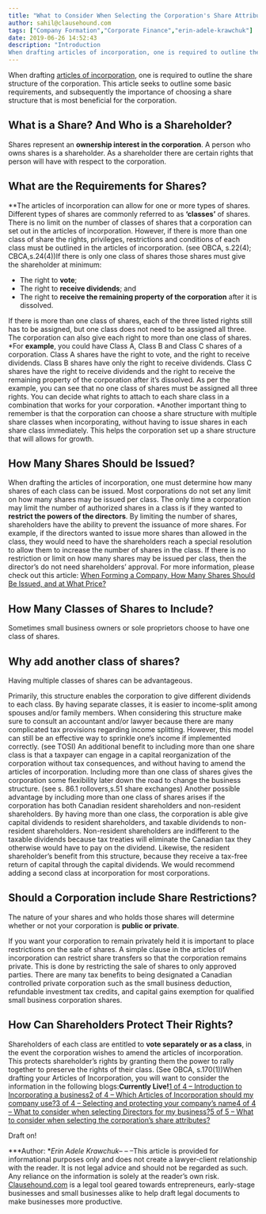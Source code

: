 ```yaml
---
title: "What to Consider When Selecting the Corporation's Share Attributes"
author: sahil@clausehound.com
tags: ["Company Formation","Corporate Finance","erin-adele-krawchuk"]
date: 2019-06-26 14:52:43
description: "Introduction
When drafting articles of incorporation, one is required to outline the share structure of the corporation. This article seeks to outline some basic requirements, and subsequently the i..."
---
```

When drafting [articles of incorporation](https://blog.clausehound.com/canadian-articles-of-incorporation-part-1-of-8-introduction-to-incorporation-2/), one is required to outline the share structure of the corporation. This article seeks to outline some basic requirements, and subsequently the importance of choosing a share structure that is most beneficial for the corporation.

## What is a Share? And Who is a Shareholder?
Shares represent an **ownership interest in the corporation**. A person who owns shares is a shareholder. As a shareholder there are certain rights that person will have with respect to the corporation.

## What are the Requirements for Shares?

**The articles of incorporation can allow for one or more types of shares. Different types of shares are commonly referred to as **‘classes’** of shares. There is no limit on the number of classes of shares that a corporation can set out in the articles of incorporation. However, if there is more than one class of share the rights, privileges, restrictions and conditions of each class must be outlined in the articles of incorporation. (see OBCA, s.22(4); CBCA,s.24(4))If there is only one class of shares those shares must give the shareholder at minimum:

- The right to **vote**;
- The right to **receive dividends**; and  
- The right to **receive the remaining property of the corporation** after it is dissolved.

If there is more than one class of shares, each of the three listed rights still has to be assigned, but one class does not need to be assigned all three. The corporation can also give each right to more than one class of shares. *For **example**, you could have Class A, Class B and Class C shares of a corporation. Class A shares have the right to vote, and the right to receive dividends. Class B shares have only the right to receive dividends. Class C shares have the right to receive dividends and the right to receive the remaining property of the corporation after it’s dissolved. As per the example, you can see that no one class of shares must be assigned all three rights. You can decide what rights to attach to each share class in a combination that works for your corporation. *Another important thing to remember is that the corporation can choose a share structure with multiple share classes when incorporating, without having to issue shares in each share class immediately. This helps the corporation set up a share structure that will allows for growth.

## How Many Shares Should be Issued?

When drafting the articles of incorporation, one must determine how many shares of each class can be issued. Most corporations do not set any limit on how many shares may be issued per class. The only time a corporation may limit the number of authorized shares in a class is if they wanted to **restrict the powers of the directors**. By limiting the number of shares, shareholders have the ability to prevent the issuance of more shares. For example, if the directors wanted to issue more shares than allowed in the class, they would need to have the shareholders reach a special resolution to allow them to increase the number of shares in the class. If there is no restriction or limit on how many shares may be issued per class, then the director’s do not need shareholders’ approval. For more information, please check out this article: [When Forming a Company, How Many Shares Should Be Issued, and at What Price? ](https://blog.clausehound.com/when-forming-a-company-how-many-shares-should-be-issued-and-at-what-price/)

## How Many Classes of Shares to Include?

Sometimes small business owners or sole proprietors choose to have one class of shares.

## Why add another class of shares?

Having multiple classes of shares can be advantageous.

Primarily, this structure enables the corporation to give different dividends to each class. By having separate classes, it is easier to income-split among spouses and/or family members. When considering this structure make sure to consult an accountant and/or lawyer because there are many complicated tax provisions regarding income splitting. However, this model can still be an effective way to sprinkle one’s income if implemented correctly.  (see TOSI) An additional benefit to including more than one share class is that a taxpayer can engage in a capital reorganization of the corporation without tax consequences, and without having to amend the articles of incorporation. Including more than one class of shares gives the corporation some flexibility later down the road to change the business structure. (see s. 86.1 rollovers,s.51 share exchanges) Another possible advantage by including more than one class of shares arises if the corporation has both Canadian resident shareholders and non-resident shareholders. By having more than one class, the corporation is able give capital dividends to resident shareholders, and taxable dividends to non-resident shareholders. Non-resident shareholders are indifferent to the taxable dividends because tax treaties will eliminate the Canadian tax they otherwise would have to pay on the dividend. Likewise, the resident shareholder’s benefit from this structure, because they receive a tax-free return of capital through the capital dividends. We would recommend adding a second class at incorporation for most corporations.

## Should a Corporation include Share Restrictions?

The nature of your shares and who holds those shares will determine whether or not your corporation is **public or private**.

If you want your corporation to remain privately held it is important to place restrictions on the sale of shares. A simple clause in the articles of incorporation can restrict share transfers so that the corporation remains private. This is done by restricting the sale of shares to only approved parties. There are many tax benefits to being designated a Canadian controlled private corporation such as the small business deduction, refundable investment tax credits, and capital gains exemption for qualified small business corporation shares.

## How Can Shareholders Protect Their Rights?

Shareholders of each class are entitled to **vote separately or as a class**, in the event the corporation wishes to amend the articles of incorporation. This protects shareholder’s rights by granting them the power to rally together to preserve the rights of their class. (See OBCA, s.170(1))When drafting your Articles of Incorporation, you will want to consider the information in the following blogs:**Currently Live!**[1 of 4 – Introduction to Incorporating a business](http://blog.clausehound.com/canadian-articles-of-incorporation-part-1-of-8-introduction-to-incorporation-2)[2 of 4 – Which Articles of Incorporation should my company use?](http://blog.clausehound.com/canadian-articles-of-incorporation-part-2-of-8-which-articles-of-incorporation-should-my-company-use-2)[3 of 4 – Selecting and protecting your company’s name](http://blog.clausehound.com/canadian-articles-of-incorporation-part-3-of-8-selecting-and-protecting-your-corporations-name-2)[4 of 4 – What to consider when selecting Directors for my business?](http://blog.clausehound.com/canadian-articles-of-incorporation-part-4-of-8-what-to-consider-when-selecting-directors-for-my-business)[5 of 5 – What to consider when selecting the corporation’s share attributes? ](https://blog.clausehound.com/what-to-consider-when-selecting-the-corporations-share-attributes/)

Draft on!

***Author: **Erin Adele Krawchuk*–  –  –This article is provided for informational purposes only and does not create a lawyer-client relationship with the reader. It is not legal advice and should not be regarded as such. Any reliance on the information is solely at the reader’s own risk. [Clausehound.com](https://clausehound.com/small-business-law-library/) is a legal tool geared towards entrepreneurs, early-stage businesses and small businesses alike to help draft legal documents to make businesses more productive.
